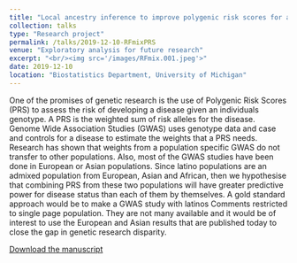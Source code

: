 ```yaml
---
title: "Local ancestry inference to improve polygenic risk scores for admixed populations"
collection: talks
type: "Research project"
permalink: /talks/2019-12-10-RFmixPRS
venue: "Exploratory analysis for future research"
excerpt: "<br/><img src='/images/RFmix.001.jpeg'>"
date: 2019-12-10
location: "Biostatistics Department, University of Michigan"
---
```

One of the promises of genetic research is the use of Polygenic Risk Scores (PRS) to assess the risk of developing a disease given an individuals genotype. 
A PRS is the weighted sum of risk alleles for the disease. 
Genome Wide Association Studies (GWAS) uses genotype data and case and controls for a disease to estimate the weights that a PRS needs. 
Research has shown that weights from a population specific GWAS do not transfer to other populations. 
Also, most of the GWAS studies have been done in European or Asian populations. 
Since latino populations are an admixed population from European, Asian and African, then we hypothesise that combining PRS from these two populations will have greater predictive power for disease status than each of them by themselves. A gold standard approach would be to make a GWAS study with latinos 
Comments restricted to single page
population. They are not many available and it would be of interest to use the European and Asian results that are published today to close the gap in genetic research disparity.

[Download the manuscript](https://umich.box.com/s/ml300xz7lurxl3s98o9wsnmlet5diw48)
